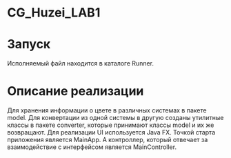 # CG_Huzei_LAB1

# Запуск
Исполняемый файл находится в каталоге Runner.

# Описание реализации

Для хранения информации о цвете в различных системах в пакете model. Для конвертации из одной системы в другую созданы утилитные классы в пакете converter, которые принимают классы model и их же возвращают. Для реализации UI используется Java FX. Точкой старта приложения является MainApp. А контроллер, который отвечает за взаимодействие с интерфейсом является MainController.
